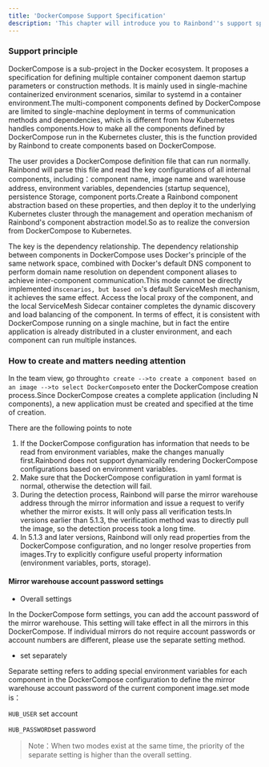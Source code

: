```yaml
---
title: 'DockerCompose Support Specification'
description: 'This chapter will introduce you to Rainbond''s support specification for creating multiple components based on DockerCompose configuration'
---
```


### Support principle

DockerCompose is a sub-project in the Docker ecosystem. It proposes a specification for defining multiple container component daemon startup parameters or construction methods. It is mainly used in single-machine containerized environment scenarios, similar to systemd in a container environment.The multi-component components defined by DockerCompose are limited to single-machine deployment in terms of communication methods and dependencies, which is different from how Kubernetes handles components.How to make all the components defined by DockerCompose run in the Kubernetes cluster, this is the function provided by Rainbond to create components based on DockerCompose.

The user provides a DockerCompose definition file that can run normally. Rainbond will parse this file and read the key configurations of all internal components, including：component name, image name and warehouse address, environment variables, dependencies (startup sequence), persistence Storage, component ports.Create a Rainbond component abstraction based on these properties, and then deploy it to the underlying Kubernetes cluster through the management and operation mechanism of Rainbond's component abstraction model.So as to realize the conversion from DockerCompose to Kubernetes.

The key is the dependency relationship. The dependency relationship between components in DockerCompose uses Docker's principle of the same network space, combined with Docker's default DNS component to perform domain name resolution on dependent component aliases to achieve inter-component communication.This mode cannot be directly implemented in`scenarios, but based on`'s default ServiceMesh mechanism, it achieves the same effect. Access the local proxy of the component, and the local ServiceMesh Sidecar container completes the dynamic discovery and load balancing of the component. In terms of effect, it is consistent with DockerCompose running on a single machine, but in fact the entire application is already distributed in a cluster environment, and each component can run multiple instances.

### How to create and matters needing attention

In the team view, go through`to create -->to create a component based on an image -->to select DockerCompose`to enter the DockerCompose creation process.Since DockerCompose creates a complete application (including N components), a new application must be created and specified at the time of creation.

There are the following points to note

1. If the DockerCompose configuration has information that needs to be read from environment variables, make the changes manually first.Rainbond does not support dynamically rendering DockerCompose configurations based on environment variables.
2. Make sure that the DockerCompose configuration in yaml format is normal, otherwise the detection will fail.
3. During the detection process, Rainbond will parse the mirror warehouse address through the mirror information and issue a request to verify whether the mirror exists. It will only pass all verification tests.In versions earlier than 5.1.3, the verification method was to directly pull the image, so the detection process took a long time.
4. In 5.1.3 and later versions, Rainbond will only read properties from the DockerCompose configuration, and no longer resolve properties from images.Try to explicitly configure useful property information (environment variables, ports, storage).

#### Mirror warehouse account password settings

- Overall settings

In the DockerCompose form settings, you can add the account password of the mirror warehouse. This setting will take effect in all the mirrors in this DockerCompose. If individual mirrors do not require account passwords or account numbers are different, please use the separate setting method.

- set separately

Separate setting refers to adding special environment variables for each component in the DockerCompose configuration to define the mirror warehouse account password of the current component image.set mode is：

`HUB_USER` set account

`HUB_PASSWORD`set password

> Note：When two modes exist at the same time, the priority of the separate setting is higher than the overall setting.
